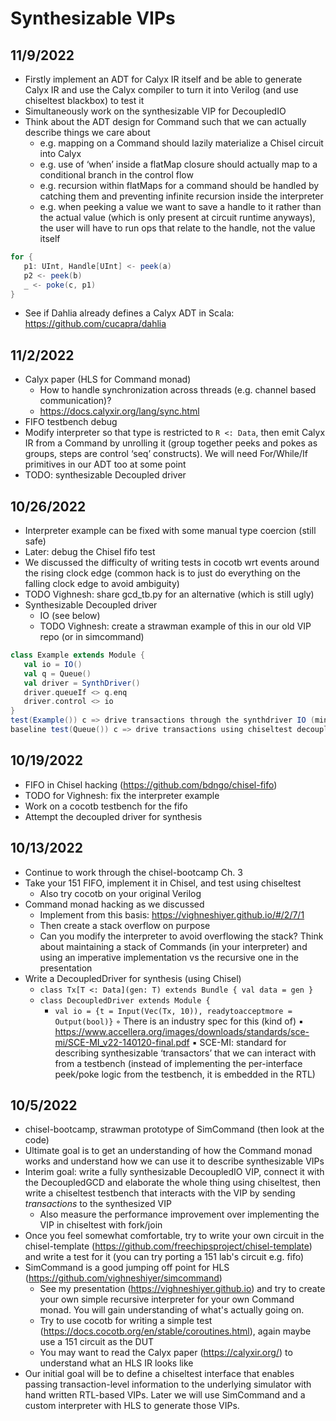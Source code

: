 # Synthesizable VIPs

## 11/9/2022

- Firstly implement an ADT for Calyx IR itself and be able to generate Calyx IR and use the Calyx compiler to turn it into Verilog (and use chiseltest blackbox) to test it
- Simultaneously work on the synthesizable VIP for DecoupledIO
- Think about the ADT design for Command such that we can actually describe things we care about
    - e.g. mapping on a Command should lazily materialize a Chisel circuit into Calyx
    - e.g. use of ‘when’ inside a flatMap closure should actually map to a conditional branch in the control flow
    - e.g. recursion within flatMaps for a command should be handled by catching them and preventing infinite recursion inside the interpreter
    - e.g. when peeking a value we want to save a handle to it rather than the actual value (which is only present at circuit runtime anyways), the user will have to run ops that relate to the handle, not the value itself

```scala
for {
   p1: UInt, Handle[UInt] <- peek(a)
   p2 <- peek(b)
   _ <- poke(c, p1)
}
```

- See if Dahlia already defines a Calyx ADT in Scala: https://github.com/cucapra/dahlia

## 11/2/2022

- Calyx paper (HLS for Command monad)
    - How to handle synchronization across threads (e.g. channel based communication)?
    - https://docs.calyxir.org/lang/sync.html
- FIFO testbench debug
- Modify interpreter so that type is restricted to `R <: Data`, then emit Calyx IR from a Command by unrolling it (group together peeks and pokes as groups, steps are control ‘seq’ constructs). We will need For/While/If primitives in our ADT too at some point
- TODO: synthesizable Decoupled driver

## 10/26/2022

- Interpreter example can be fixed with some manual type coercion (still safe)
- Later: debug the Chisel fifo test
- We discussed the difficulty of writing tests in cocotb wrt events around the rising clock edge (common hack is to just do everything on the falling clock edge to avoid ambiguity)
- TODO Vighnesh: share gcd_tb.py for an alternative (which is still ugly)
- Synthesizable Decoupled driver
    - IO (see below)
    - TODO Vighnesh: create a strawman example of this in our old VIP repo (or in simcommand)

```scala
class Example extends Module {
   val io = IO()
   val q = Queue()
   val driver = SynthDriver()
   driver.queueIf <> q.enq
   driver.control <> io
}
test(Example()) c => drive transactions through the synthdriver IO (minimize interaction with the DUT)
baseline test(Queue()) c => drive transactions using chiseltest decoupled driver (which will definitely be slower)
```

## 10/19/2022

- FIFO in Chisel hacking (https://github.com/bdngo/chisel-fifo)
- TODO for Vighnesh: fix the interpreter example
- Work on a cocotb testbench for the fifo
- Attempt the decoupled driver for synthesis

## 10/13/2022

- Continue to work through the chisel-bootcamp Ch. 3
- Take your 151 FIFO, implement it in Chisel, and test using chiseltest
    - Also try cocotb on your original Verilog
- Command monad hacking as we discussed
    - Implement from this basis: https://vighneshiyer.github.io/#/2/7/1
    - Then create a stack overflow on purpose
    - Can you modify the interpreter to avoid overflowing the stack? Think about maintaining a stack of Commands (in your interpreter) and using an imperative implementation vs the recursive one in the presentation
- Write a DecoupledDriver for synthesis (using Chisel)
    - `class Tx[T <: Data](gen: T) extends Bundle { val data = gen }`
    - `class DecoupledDriver extends Module {`
        - `val io = {t = Input(Vec(Tx, 10)), readytoacceptmore = Output(bool)}`
    ◦ There is an industry spec for this (kind of)
        ▪ https://www.accellera.org/images/downloads/standards/sce-mi/SCE-MI_v22-140120-final.pdf
        ▪ SCE-MI: standard for describing synthesizable ‘transactors’ that we can interact with from a testbench (instead of implementing the per-interface peek/poke logic from the testbench, it is embedded in the RTL)

## 10/5/2022

- chisel-bootcamp, strawman prototype of SimCommand (then look at the code)
- Ultimate goal is to get an understanding of how the Command monad works and understand how we can use it to describe synthesizable VIPs
- Interim goal: write a fully synthesizable DecoupledIO VIP, connect it with the DecoupledGCD and elaborate the whole thing using chiseltest, then write a chiseltest testbench that interacts with the VIP by sending *transactions* to the synthesized VIP
    - Also measure the performance improvement over implementing the VIP in chiseltest with fork/join
- Once you feel somewhat comfortable, try to write your own circuit in the chisel-template (https://github.com/freechipsproject/chisel-template) and write a test for it (you can try porting a 151 lab's circuit e.g. fifo)
- SimCommand is a good jumping off point for HLS (https://github.com/vighneshiyer/simcommand)
    - See my presentation (https://vighneshiyer.github.io) and try to create your own simple recursive interpreter for your own Command monad. You will gain understanding of what's actually going on.
    - Try to use cocotb for writing a simple test (https://docs.cocotb.org/en/stable/coroutines.html), again maybe use a 151 circuit as the DUT
    - You may want to read the Calyx paper (https://calyxir.org/) to understand what an HLS IR looks like
- Our initial goal will be to define a chiseltest interface that enables passing transaction-level information to the underlying simulator with hand written RTL-based VIPs. Later we will use SimCommand and a custom interpreter with HLS to generate those VIPs.
